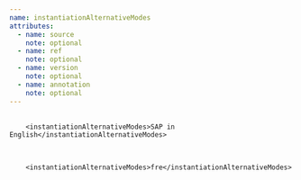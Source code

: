 ```yaml
---
name: instantiationAlternativeModes
attributes:
  - name: source
    note: optional
  - name: ref
    note: optional
  - name: version
    note: optional
  - name: annotation
    note: optional
---
```


<pre>
  <code>
    &lt;instantiationAlternativeModes&gt;SAP in English&lt;/instantiationAlternativeModes&gt;
  </code>
</pre>


<pre>
  <code>
    &lt;instantiationAlternativeModes&gt;fre&lt;/instantiationAlternativeModes&gt;
  </code>
</pre>
